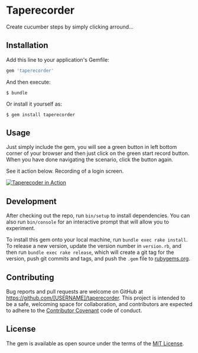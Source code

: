 # Taperecorder
Create cucumber steps by simply clicking arround...

## Installation

Add this line to your application's Gemfile:

```ruby
gem 'taperecorder'
```

And then execute:

    $ bundle

Or install it yourself as:

    $ gem install taperecorder

## Usage

Just simply include the gem, you will see a green button in left bottom corner of your browser and then just click on the green start record button.
When you have done navigating the scenario, click the button again.

See it action below. Recording of a login screen.

[![Taperecoder in Action](http://img.youtube.com/vi/Esn609cHoMQ/0.jpg)](http://www.youtube.com/watch?v=Esn609cHoMQ)

## Development

After checking out the repo, run `bin/setup` to install dependencies. You can also run `bin/console` for an interactive prompt that will allow you to experiment.

To install this gem onto your local machine, run `bundle exec rake install`. To release a new version, update the version number in `version.rb`, and then run `bundle exec rake release`, which will create a git tag for the version, push git commits and tags, and push the `.gem` file to [rubygems.org](https://rubygems.org).

## Contributing

Bug reports and pull requests are welcome on GitHub at https://github.com/[USERNAME]/taperecorder. This project is intended to be a safe, welcoming space for collaboration, and contributors are expected to adhere to the [Contributor Covenant](http://contributor-covenant.org) code of conduct.


## License

The gem is available as open source under the terms of the [MIT License](http://opensource.org/licenses/MIT).